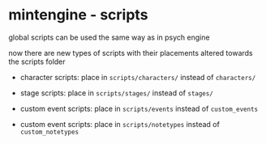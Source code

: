 # mintengine - scripts

global scripts can be used the same way as in psych engine

now there are new types of scripts with their placements altered towards the scripts folder

- character scripts: place in `scripts/characters/` instead of `characters/`

- stage scripts: place in `scripts/stages/` instead of `stages/`

- custom event scripts: place in `scripts/events` instead of `custom_events`

- custom event scripts: place in `scripts/notetypes` instead of `custom_notetypes`